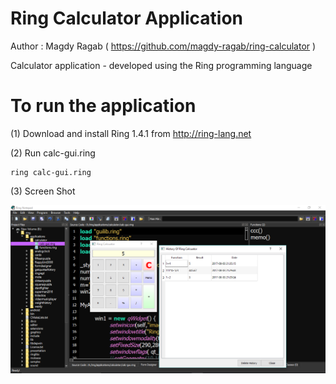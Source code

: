# Ring Calculator Application 

Author : Magdy Ragab ( https://github.com/magdy-ragab/ring-calculator )

Calculator application - developed using the Ring programming language

# To run the application

(1) Download and install Ring 1.4.1 from http://ring-lang.net

(2) Run calc-gui.ring

	ring calc-gui.ring

(3) Screen Shot

![Calculator](https://raw.githubusercontent.com/MahmoudFayed/ring-calculator/master/calc_screenshot.png)


